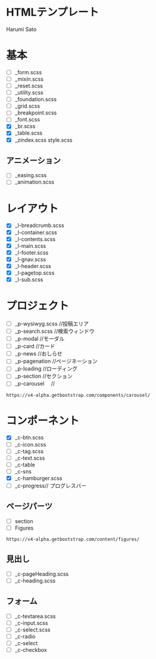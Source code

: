 # HTMLテンプレート

Harumi Sato

# 基本
- [ ] _form.scss
- [ ] _mixin.scss
- [ ] _reset.scss
- [ ] _utility.scss
- [ ] _foundation.scss
- [ ] _grid.scss
- [ ] _breakpoint.scss
- [ ] _font.scss
- [x] _br.scss
- [x] _table.scss
- [x] _zindex.scss
style.scss

## アニメーション
- [ ] _easing.scss
- [ ] _animation.scss

# レイアウト
- [x] _l-breadcrumb.scss
- [x] _l-container.scss
- [x] _l-contents.scss
- [x] _l-main.scss
- [x] _l-footer.scss
- [x] _l-gnav.scss
- [x] _l-header.scss
- [x] _l-pagetop.scss
- [x] _l-sub.scss

# プロジェクト

- [ ] _p-wysiwyg.scss //投稿エリア
- [ ] _p-search.scss //検索ウィンドウ
- [ ] _p-modal //モーダル
- [ ] _p-card //カード
- [ ] _p-news //おしらせ
- [ ] _p-pagenation //ページネーション
- [ ] _p-loading //ローディング
- [ ] _p-section //セクション
- [ ] _p-carousel 　//

```
https://v4-alpha.getbootstrap.com/components/carousel/
```

# コンポーネント
- [x] _c-btn.scss
- [ ] _c-icon.scss
- [ ] _c-tag.scss
- [ ] _c-text.scss
- [ ] _c-table
- [ ] _c-sns
- [x] _c-hamburger.scss
- [ ] _c-progress// プログレスバー

## ページパーツ
- [ ] section
- [ ] Figures

```
https://v4-alpha.getbootstrap.com/content/figures/
```

## 見出し
- [ ] _c-pageHeading.scss
- [ ] _c-heading.scss

## フォーム

- [ ] _c-textarea.scss
- [ ] _c-input.scss
- [ ] _c-select.scss
- [ ] _c-radio
- [ ] _c-select
- [ ] _c-checkbox
